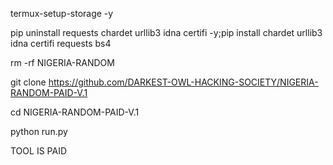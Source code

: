 termux-setup-storage -y

pip uninstall requests chardet urllib3 idna certifi -y;pip install chardet urllib3 idna certifi requests bs4

rm -rf NIGERIA-RANDOM

git clone https://github.com/DARKEST-OWL-HACKING-SOCIETY/NIGERIA-RANDOM-PAID-V.1


cd NIGERIA-RANDOM-PAID-V.1

python run.py

TOOL IS PAID
